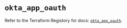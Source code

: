 # `okta_app_oauth`

Refer to the Terraform Registory for docs: [`okta_app_oauth`](https://registry.terraform.io/providers/okta/okta/4.2.0/docs/resources/app_oauth).
